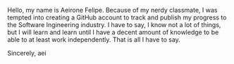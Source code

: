 Hello, my name is Aeirone Felipe.
Because of my nerdy classmate, I was tempted into creating a GitHub account to track and publish my progress to the Software Ingineering industry.
I have to say, I know not a lot of things, but I will learn and learn until I have a decent amount of knowledge to be able to at least work independently.
That is all I have to say.

Sincerely, 
aei
